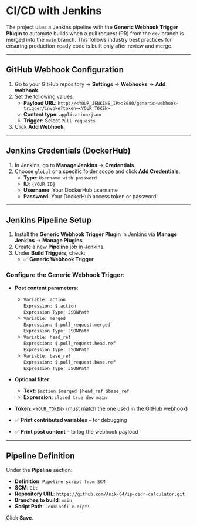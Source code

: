# CI/CD with Jenkins

The project uses a Jenkins pipeline with the **Generic Webhook Trigger Plugin** to automate builds when a pull request (PR) from the `dev` branch is merged into the `main` branch. This follows industry best practices for ensuring production-ready code is built only after review and merge.

---

## GitHub Webhook Configuration

1. Go to your GitHub repository → **Settings** → **Webhooks** → **Add webhook**.
2. Set the following values:
   - **Payload URL**: `http://<YOUR_JENKINS_IP>:8080/generic-webhook-trigger/invoke?token=<YOUR_TOKEN>`
   - **Content type**: `application/json`
   - **Trigger**: Select `Pull requests`
3. Click **Add Webhook**.

---

## Jenkins Credentials (DockerHub)

1. In Jenkins, go to **Manage Jenkins** → **Credentials**.
2. Choose `global` or a specific folder scope and click **Add Credentials**.
   - **Type**: `Username with password`
   - **ID**: `{YOUR_ID}`
   - **Username**: Your DockerHub username
   - **Password**: Your DockerHub access token or password

---

## Jenkins Pipeline Setup

1. Install the **Generic Webhook Trigger Plugin** in Jenkins via **Manage Jenkins** → **Manage Plugins**.
2. Create a new **Pipeline** job in Jenkins.
3. Under **Build Triggers**, check:
   - ✅ **Generic Webhook Trigger**

### Configure the Generic Webhook Trigger:

- **Post content parameters**:
  - `Variable: action`  
    `Expression: $.action`  
    `Expression Type: JSONPath`
  - `Variable: merged`  
    `Expression: $.pull_request.merged`  
    `Expression Type: JSONPath`
  - `Variable: head_ref`  
    `Expression: $.pull_request.head.ref`  
    `Expression Type: JSONPath`
  - `Variable: base_ref`  
    `Expression: $.pull_request.base.ref`  
    `Expression Type: JSONPath`

- **Optional filter**:
  - **Text**: `$action $merged $head_ref $base_ref`
  - **Expression**: `closed true dev main`

- **Token**: `<YOUR_TOKEN>` (must match the one used in the GitHub webhook)

- ✅ **Print contributed variables** – for debugging  
- ✅ **Print post content** – to log the webhook payload

---

## Pipeline Definition

Under the **Pipeline** section:

- **Definition**: `Pipeline script from SCM`
- **SCM**: `Git`
- **Repository URL**: `https://github.com/Anik-64/ip-cidr-calculator.git`
- **Branches to build**: `main`
- **Script Path**: `Jenkinsfile-dipti`

Click **Save**.
